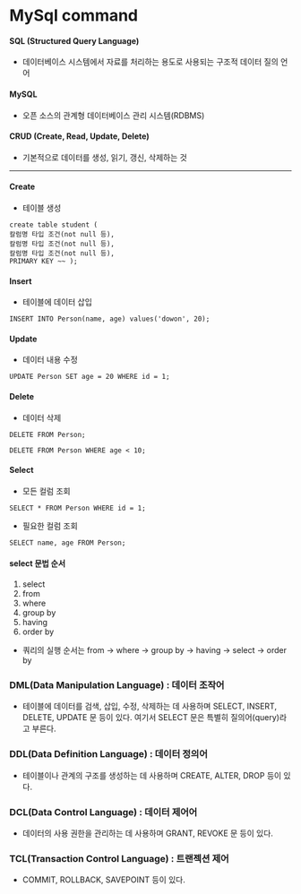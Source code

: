 # MySql command
#### SQL (Structured Query Language)
- 데이터베이스 시스템에서 자료를 처리하는 용도로 사용되는 구조적 데이터 질의 언어
#### MySQL
- 오픈 소스의 관계형 데이터베이스 관리 시스템(RDBMS)
#### CRUD (Create, Read, Update, Delete)
- 기본적으로 데이터를 생성, 읽기, 갱신, 삭제하는 것
---
#### Create
- 테이블 생성
```
create table student (
칼럼명 타입 조건(not null 등),
칼럼명 타입 조건(not null 등),
칼럼명 타입 조건(not null 등),
PRIMARY KEY ~~ );
```
#### Insert
- 테이블에 데이터 삽입
```
INSERT INTO Person(name, age) values('dowon', 20);
```
#### Update
- 데이터 내용 수정
```
UPDATE Person SET age = 20 WHERE id = 1;
```
#### Delete
- 데이터 삭제
```
DELETE FROM Person;
```
```
DELETE FROM Person WHERE age < 10;
```
#### Select
- 모든 컬럼 조회
```
SELECT * FROM Person WHERE id = 1;
```
- 필요한 컬럼 조회
```
SELECT name, age FROM Person;
```
#### select 문법 순서
1. select
2. from
3. where
4. group by
5. having
6. order by
  
* 쿼리의 실행 순서는 from -> where -> group by -> having -> select -> order by

### DML(Data Manipulation Language) : 데이터 조작어
- 테이블에 데이터를 검색, 삽입, 수정, 삭제하는 데 사용하며 SELECT, INSERT, DELETE, UPDATE 문 등이 있다. 여기서 SELECT 문은 특별히 질의어(query)라고 부른다.

### DDL(Data Definition Language) : 데이터 정의어
- 테이블이나 관계의 구조를 생성하는 데 사용하며 CREATE, ALTER, DROP 등이 있다.

### DCL(Data Control Language) : 데이터 제어어 
- 데이터의 사용 권한을 관리하는 데 사용하며 GRANT, REVOKE 문 등이 있다.

### TCL(Transaction Control Language) : 트랜젝션 제어
- COMMIT, ROLLBACK, SAVEPOINT 등이 있다.
 

